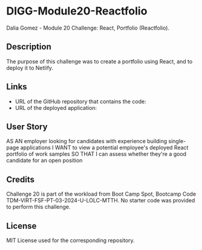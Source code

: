 # DIGG-Module20-Reactfolio
Dalia Gomez - Module 20 Challenge: React, Portfolio (Reactfolio).

## Description
The purpose of this challenge was to create a portfolio using React, and to deploy it to Netlify. 

## Links
- URL of the GitHub repository that contains the code:
- URL of the deployed application:

## User Story
AS AN employer looking for candidates with experience building single-page applications
I WANT to view a potential employee's deployed React portfolio of work samples
SO THAT I can assess whether they're a good candidate for an open position

## Credits
Challenge 20 is part of the workload from Boot Camp Spot, Bootcamp Code TDM-VIRT-FSF-PT-03-2024-U-LOLC-MTTH. No starter code was provided to perform this challenge.

## License
MIT License used for the corresponding repository.